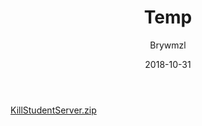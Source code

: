 ﻿---
layout:     post
title:      Temp
date:       2018-10-31
author:     Brywmzl
catalog: true
tags:
password: adminxlg
abstract: 
message: 
---
[KillStudentServer.zip](https://www.lanzous.com/i294avg)